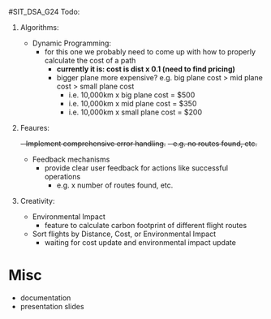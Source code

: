 #SIT_DSA_G24
Todo:

1. Algorithms:
   - Dynamic Programming:
       - for this one we probably need to come up with how to properly calculate the cost of a path
         - **currently it is: cost is dist x 0.1 (need to find pricing)**
         - bigger plane more expensive? e.g. big plane cost > mid plane cost > small plane cost
           - i.e. 10,000km x big plane cost = $500
           - i.e. 10,000km x mid plane cost = $350
           - i.e. 10,000km x small plane cost = $200

2. Feaures:

   ~~- Implement comprehensive error handling.~~
     ~~- e.g. no routes found, etc.~~
   - Feedback mechanisms
     - provide clear user feedback for actions like successful operations
       - e.g. x number of routes found, etc.

3. Creativity:
   - Environmental Impact
     - feature to calculate carbon footprint of different flight routes
   - Sort flights by Distance, Cost, or Environmental Impact
      - waiting for cost update and environmental impact update   

# Misc
- documentation
- presentation slides
